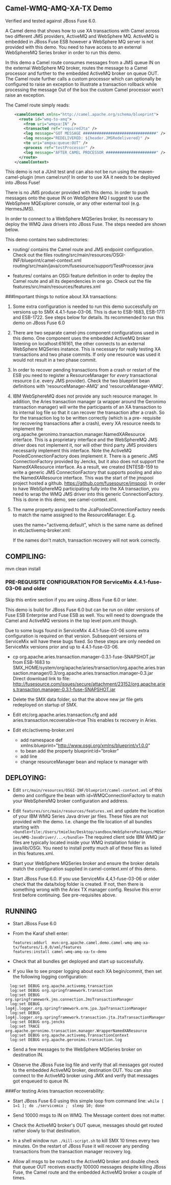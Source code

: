 ## Camel-WMQ-AMQ-XA-TX Demo


Verified and tested against JBoss Fuse 6.0.


A Camel demo that shows how to use XA transactions with Camel
across two different JMS providers, ActiveMQ and WebSphere MQ.
ActiveMQ is embedded in JBoss Fuse ESB however a WebSphere MQ server
is not provided with this demo.
You need to have access to an external WebSphereMQ Series broker in order to 
run this demo. 


In this demo a Camel route consumes messages from a JMS queue IN
on the external WebSphere MQ broker, routes the message to a Camel 
processor and further to the embedded ActiveMQ broker on queue OUT.
The Camel route further calls a custom processor which can optionally 
be configured to raise an exception to illustrate a transaction rollback 
while processing the message
Out of the box the custom Camel processor won't raise an exception.


The Camel route simply reads:
```xml
    <camelContext xmlns="http://camel.apache.org/schema/blueprint">
      <route id="wmq-to-amq">
        <from uri="wmqxa:IN" />
        <transacted ref="requiredJta" /> 
        <log message="GOT MESSAGE ################################" />
        <log message="REDELIVERED: ${header.JMSRedelivered}" />
        <to uri="amqxa:queue:OUT" />
        <process ref="testProcessor" />
        <log message="AFTER CAMEL PROCESSOR ######################" />        
      </route>
    </camelContext>
```

This demo is not a JUnit test and can also not be run using the maven-camel-plugin 
(mvn camel:run)! In order to use XA it needs to be deployed into JBoss Fuse!

There is no JMS producer provided with this demo. In order to push messages onto 
the queue IN on WebSphere MQ I suggest to use the WebSphere MQExplorer console, 
or any other external tool (e.g. HermesJMS).

In order to connect to a WebSphere MQSeries broker, its necessary to deploy the WMQ
Java drivers into JBoss Fuse. The steps needed are shown below.

This demo contains two subdirectories:
- routing/ contains the Camel route and JMS endpoint configuration.
  Check out the files
  routing/src/main/resources/OSGI-INF/blueprint/camel-context.xml
  routing/src/main/java/com/fusesource/support/TestProcessor.java

- features/ contains an OSGi feature definition in order to deploy the 
  Camel route and all its dependencies in one go. Check out the file
  features/src/main/resources/features.xml


###Important things to notice about XA transactions:
1) Some extra configuration is needed to run this demo successfully on versions 
   up to SMX 4.4.1-fuse-03-06. This is due to ESB-1683, ESB-1711 and ESB-1722. 
   See steps below for details. Its recommended to run this demo on 
   JBoss Fuse 6.0

2) There are two separate camel-jms component configurations used in this demo.
   One component uses the embedded ActiveMQ broker listening on 
   localhost:616161, the other connects to an external WebSphere MQSeries 
   instance. This is necessary for really testing XA transactions and two 
   phase commits. If only one resource was used it would not result in a 
   two phase commit.

3) In order to recover pending transactions from a crash or restart of the ESB
   you need to register a ResourceManager for *every* transactional resource
   (i.e. every JMS provider). Check the two blueprint bean definitions with 
   'resourceManager-AMQ' and 'resourceManager-WMQ'.

4) IBM WebSphereMQ does not provide any such resource manager. In addition,
   the Aries transaction manager (a wrapper around the Geronimo transaction
   manager) will write the participants of an XA transaction to its internal
   log file so that it can recover the transaction after a crash.
   So for the transaction log to be written correctly (which is a pre-
   requisite for recovering transactions after a crash), every XA resource needs
   to implement the org.apache.geronimo.transaction.manager.NamedXAResource interface.
   This is a proprietary interface and the WebSphereMQ JMS driver does not 
   implement it, nor will other third party JMS providers necessarily implement
   this interface. Note the ActiveMQ PooledConnectionFactory does implement it.
   There is a generic JMS ConnectionFactory provided by Jencks, but it also does
   not support the NamedXAResource interface.
   As a result, we created ENTESB-159 to write a generic JMS ConnectionFactory
   that supports pooling and also the NamedXAResource interface. 
   This was the start of the jmspool project hosted a github.
   https://github.com/fusesource/jmspool.
   In order to have WebSphereMQ participating fully into the XA transaction,
   you need to wrap the WMQ JMS driver into this generic ConnectionFactory.  
   This is done in this demo, see camel-context.xml.

5) The name property assigned to the JcaPooledConnectionFactory needs to match the name assigned 
   to the ResourceManager. E.g. 

   <bean id="XAPooledCF" class="org.apache.activemq.pool.JcaPooledConnectionFactory">
      <property name="name" value="activemq.default" />

   uses the name="activemq.default", which is the same name as defined in 
   etc/activemq-broker.xml:

   <bean id="resourceManager" class="org.apache.activemq.pool.ActiveMQResourceManager" init-method="recoverResource">
          <property name="resourceName" value="activemq.default" /> 

   If the names don't match, transaction recovery will not work correctly.




## COMPILING:

mvn clean install


### PRE-REQUISITE CONFIGURATION FOR ServiceMix 4.4.1-fuse-03-06 and older

Skip this entire section if you are using JBoss Fuse 6.0 or later.

This demo is build for JBoss Fuse 6.0 but can be run on older versions
of Fuse ESB Enterprise and Fuse ESB as well. You will need to downgrade the 
Camel and ActiveMQ versions in the top level pom.xml though. 

Due to some bugs found in ServiceMix 4.4.1-fuse-03-06 some extra configuration is 
required on that version. Subsequent versions of ServiceMix will have these 
bugs fixed. So these steps are only needed on ServiceMix versions prior and
up to 4.4.1-fuse-03-06.

- cp org.apache.aries.transaction.manager-0.3.1-fuse-SNAPSHOT.jar from ESB-1683 to 
  SMX_HOME/system/org/apache/aries/transaction/org.apache.aries.transaction.manager/0.3/org.apache.aries.transaction.manager-0.3.jar
  Direct download link to file:
  http://fusesource.com/issues/secure/attachment/23152/org.apache.aries.transaction.manager-0.3.1-fuse-SNAPSHOT.jar
  
- Delete the SMX data folder, so that the above new jar file gets redeployed
  on startup of SMX.

- Edit etc/org.apache.aries.transaction.cfg and add
  aries.transaction.recoverable=true
  This enables tx recovery in Aries.

- Edit etc/activemq-broker.xml 
  - add namespace def
    xmlns:blueprint="http://www.osgi.org/xmlns/blueprint/v1.0.0"
  - to <broker> bean add the property
    blueprint:id="broker"
  - add line 
    <reference id="recoverableTxManager" interface="org.apache.geronimo.transaction.manager.RecoverableTransactionManager" availability="mandatory" />
  - change resourceManager bean and replace tx manager with
    <property name="transactionManager" ref="recoverableTxManager" />



## DEPLOYING:

- Edit `src/main/resources/OSGI-INF/blueprint/camel-context.xml` of this demo
  and configure the bean with id=WMQConnectionFactory to match your WebSphereMQ 
  broker configuration and address.

 - Edit `features/src/main/resources/features.xml` and update the location of 
   your IBM WMQ Series Java driver jar files. These files are not provided 
   with the demo.
   I.e. change the file location of all bundles starting with 
   `<bundle>file:/Users/tmielke/Desktop/sandbox/WebSpherePackages/MQSeries/WMQ-JavaDriver/...</bundle>`
   The required client side IBM WMQ jar files are typically located inside your 
   WMQ installation folder in java/lib/OSGi. You need to install pretty much all
   of these files as listed in this features.xml.

- Start your WebSphere MQSeries broker and ensure the broker details match the
  configuration supplied in camel-context.xml of this demo.

- Start JBoss Fuse 6.0.
  If you use ServiceMix 4,4,1-fuse-03-06 or older 
  check that the data/txlog folder is created. If not, then there is
  something wrong with the Ariex TX manager config. Resolve this error first
  before continuing. See pre-requisites above.


## RUNNING

- Start JBoss Fuse 6.0

- From the Karaf shell enter:
  ```
  features:addurl  mvn:org.apache.camel.demo.camel-wmq-amq-xa-tx/features/1.0.0/xml/features
  features:install camel-wmq-amq-xa-tx-demo
  ```

- Check that all bundles get deployed and start up successfully. 

- If you like to see proper logging about each XA begin/commit, then
  set the following logging configuration:

```
  log:set DEBUG org.apache.activemq.transaction
  log:set DEBUG org.springframework.transaction
  log:set DEBUG org.springframework.jms.connection.JmsTransactionManager
  log:set DEBUG log4j.logger.org.springframework.orm.jpa.JpaTransactionManager
  log:set DEBUG log4j.logger.org.springframework.transaction.jta.JtaTransactionManager
  log:set DEBUG org.jencks
  log:set TRACE org.apache.geronimo.transaction.manager.WrapperNamedXAResource
  log:set DEBUG org.apache.activemq.TransactionContext
  log:set DEBUG org.apache.geronimo.transaction.log
```
- Send a few messages to the WebSphere MQSeries broker on destination IN. 

- Observe the JBoss Fuse log file and verify that all messages got routed to 
  the embedded ActiveMQ broker, destination OUT. You can also connect to the
  ActiveMQ broker using JMX and verify that messages got enqueued to queue IN.


###For testing Aries transaction recoverability:

- Start JBoss Fuse 6.0 using this simple loop from command line:
  `while [ 1=1 ]; do ./servicemix ;  sleep 10; done`

- Send 10000 msgs to IN on WMQ.
  The Message content does not matter.

- Check the ActiveMQ broker's OUT queue, messages should get routed rather slowly 
  to that destination.

- In a shell window run `./kill-script.sh` to kill SMX 10 times every two 
  minutes. On the restart of JBoss Fuse it will recover any pending transactions 
  from the transaction manager recovery log.

- Allow all msgs to be routed to the ActiveMQ broker and double check that 
  queue OUT receives exactly 100000 messages despite killing JBoss Fuse, the 
  Camel route and the embedded ActiveMQ broker a couple of times.


